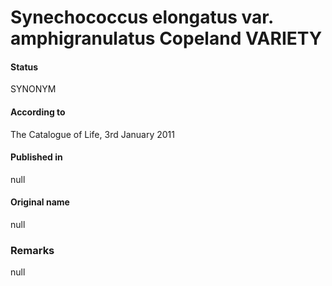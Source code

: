 Synechococcus elongatus var. amphigranulatus Copeland VARIETY
=======

#### Status
SYNONYM

#### According to
The Catalogue of Life, 3rd January 2011

#### Published in
null

#### Original name
null

### Remarks
null